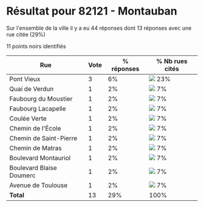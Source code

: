 # Résultat pour 82121 - Montauban

Sur l'ensemble de la ville il y a eu 44 réponses dont 13 réponses avec une rue citée (29%)

11 points noirs identifiés

| Rue | Vote | % réponses | % Nb rues cités|
|-----|------|------------|----------------|
| Pont Vieux | 3 | 6% | <img src="../../img/bar_23.gif" />&nbsp;23%|
| Quai de Verdun | 1 | 2% | <img src="../../img/bar_7.gif" />&nbsp;7%|
| Faubourg du Moustier | 1 | 2% | <img src="../../img/bar_7.gif" />&nbsp;7%|
| Faubourg Lacapelle | 1 | 2% | <img src="../../img/bar_7.gif" />&nbsp;7%|
| Coulée Verte | 1 | 2% | <img src="../../img/bar_7.gif" />&nbsp;7%|
| Chemin de l'École | 1 | 2% | <img src="../../img/bar_7.gif" />&nbsp;7%|
| Chemin de Saint-Pierre | 1 | 2% | <img src="../../img/bar_7.gif" />&nbsp;7%|
| Chemin de Matras | 1 | 2% | <img src="../../img/bar_7.gif" />&nbsp;7%|
| Boulevard Montauriol | 1 | 2% | <img src="../../img/bar_7.gif" />&nbsp;7%|
| Boulevard Blaise Doumerc | 1 | 2% | <img src="../../img/bar_7.gif" />&nbsp;7%|
| Avenue de Toulouse | 1 | 2% | <img src="../../img/bar_7.gif" />&nbsp;7%|
| **Total** | 13 | 29% | 100%|

